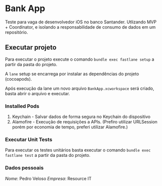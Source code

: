 # Bank App #

Teste para vaga de desenvolvedor iOS no banco Santander.
Utlizando MVP + Coordinator, e isolando a responsabilidade de consumo de dados em um repositório.

## Executar projeto ##
Para executar o projeto execute o comando `bundle exec fastlane setup` a partir da pasta do projeto.

A `lane` setup se encarrega por instalar as dependências do projeto (cocoapods).

Após execução da lane um novo arquivo `BankApp.xcworkspace` será criado, basta abrir o arquivo e executar.

### Installed Pods ###
1. Keychain - Salvar dados de forma segura no Keychain do dispositivo
2. Alamofire - Execução de requisições a APIs. (Prefiro utilizar URLSession porém por economia de tempo, preferi utilizar Alamofire.)

### Executar Unit Tests ##
Para executar os testes unitários basta executar o comando `bundle exec fastlane test` a partir da pasta do projeto.

### Dados pessoais ###
*Nome*: Pedro Veloso
*Empresa*: Resource IT
